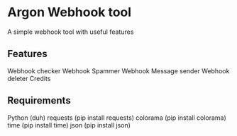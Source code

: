 # Argon Webhook tool

A simple webhook tool with useful features

## Features

Webhook checker
Webhook Spammer
Webhook Message sender
Webhook deleter
Credits

## Requirements

Python (duh)
requests (pip install requests)
colorama (pip install colorama)
time (pip install time)
json (pip install json)

